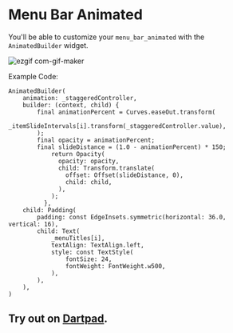 # Menu Bar Animated

You'll be able to customize your `menu_bar_animated` with the `AnimatedBuilder` widget.

![ezgif com-gif-maker](https://user-images.githubusercontent.com/90324652/194710937-60d5c90a-8a00-4ede-a951-7fea3250d5f3.gif)

Example Code: 
```
AnimatedBuilder(
    animation: _staggeredController,
    builder: (context, child) {
        final animationPercent = Curves.easeOut.transform(
            _itemSlideIntervals[i].transform(_staggeredController.value),
        );
        final opacity = animationPercent;
        final slideDistance = (1.0 - animationPercent) * 150;
            return Opacity(
              opacity: opacity,
              child: Transform.translate(
                offset: Offset(slideDistance, 0),
                child: child,
              ),
            );
          },
    child: Padding(
        padding: const EdgeInsets.symmetric(horizontal: 36.0, vertical: 16),
        child: Text(
            _menuTitles[i],
            textAlign: TextAlign.left,
            style: const TextStyle(
                fontSize: 24,
                fontWeight: FontWeight.w500,
            ),
        ),
    ),
)
```

## Try out on [Dartpad](https://dartpad.dev/?id=a5e47a3b8b33c7f59280ab95a4d5d876). 



